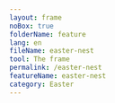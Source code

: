 ```yaml
---
layout: frame
noBox: true
folderName: feature
lang: en
fileName: easter-nest
tool: The frame
permalink: /easter-nest
featureName: easter-nest
category: Easter
---
```

